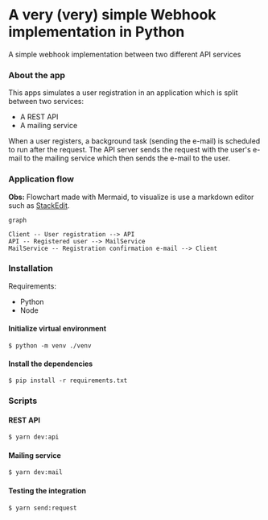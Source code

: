# A very (**very**) simple Webhook implementation in Python

A simple webhook implementation between two different API services

### About the app

This apps simulates a user registration in an application which is split between two services:

- A REST API
- A mailing service

When a user registers, a background task (sending the e-mail) is scheduled to run after the request. The API server sends the request with the user's e-mail to the mailing service which then sends the e-mail to the user.

### Application flow

**Obs:** Flowchart made with Mermaid, to visualize is use a markdown editor such as [StackEdit](https://stackedit.io).

```mermaid
graph

Client -- User registration --> API
API -- Registered user --> MailService
MailService -- Registration confirmation e-mail --> Client
```

### Installation

Requirements:

- Python
- Node

#### Initialize virtual environment

```
$ python -m venv ./venv
```

#### Install the dependencies

```
$ pip install -r requirements.txt
```

### Scripts

#### REST API

```sh
$ yarn dev:api
```

#### Mailing service

```sh
$ yarn dev:mail
```

#### Testing the integration

```sh
$ yarn send:request
```
